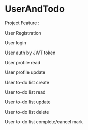 # UserAndTodo

Project Feature : 

  User Registration
  
  User login
  
  User auth by JWT token
  
  User profile read
  
  User profile update
  
  User to-do list create
  
  User to-do list read
  
  User to-do list update
  
  User to-do list delete
  
  User to-do list complete/cancel mark
